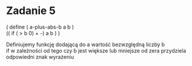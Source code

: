 # Zadanie 5     
( define ( a-plus-abs-b a b )       
(( if ( > b 0) + -) a b ) )     

Definiujemy funkcję dodającą do a wartość bezwzględną liczby b      
if w zależności od tego czy b jest większe lub mniejsze od zera przydziela odpowiedni znak wyrażeniu